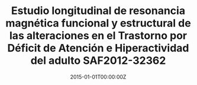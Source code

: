 ---
title: 'Estudio longitudinal de resonancia magnética funcional y estructural de las alteraciones en el Trastorno por Déficit de Atención e Hiperactividad del adulto SAF2012-32362'
authors:
- Óscar Vilarroya Oliver
date: "2015-01-01T00:00:00Z"
doi: ""
publishDate: "2015-01-01T00:00:00Z"
# Publication type.
# Legend: 0 = Uncategorized; 1 = Conference paper; 2 = Journal article;
# 3 = Preprint / Working Paper; 4 = Report; 5 = Book; 6 = Book section;
# 7 = Thesis; 8 = Patent
publication_types: ["0"]
publication: 'Ministerio de Economía y Competitividad'
tags:
- Project
featured: false
links:
- name: 
---
